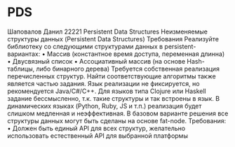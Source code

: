 # PDS
Шаповалов Данил 22221
Persistent Data Structures
Неизменяемые структуры данных (Persistent Data Structures)
Требования
Реализуйте библиотеку со следующими структурами данных в persistent-вариантах:
• Массив (константное время доступа, переменная длинна)
• Двусвязный список
• Ассоциативный массив (на основе Hash-таблицы, либо бинарного дерева)
Требуется собственная реализация перечисленных структур. Найти соответствующие
алгоритмы также является частью задания. Язык реализации не фиксируется, но
рекомендуется Java/C#/C++. Для языков типа Clojure или Haskell задание бессмысленно, т.к.
такие структуры и так встроены в язык. В динамических языках (Python, Ruby, JS и т.п.)
реализация будет слишком медленная и неэффективная. В базовом варианте решения все
структуры данных могут быть сделаны на основе fat-node. Требования:
• Должен быть единый API для всех структур, желательно использовать естественный
API для выбранной платформы
